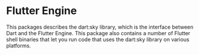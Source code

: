 Flutter Engine
==============

This packages describes the dart:sky library, which is the interface between
Dart and the Flutter Engine. This package also contains a number of Flutter
shell binaries that let you run code that uses the dart:sky library on various
platforms.
